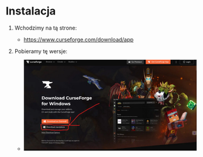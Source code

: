 # Instalacja

1. Wchodzimy na tą strone:
   - https://www.curseforge.com/download/app
     
2. Pobieramy tę wersje:
   - <img alt="Image" src="zdj/p1.png" />

